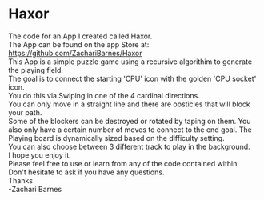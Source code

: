# Haxor
The code for an App I created called Haxor.   
The App can be found on the app Store at: https://github.com/ZachariBarnes/Haxor  
This App is a simple puzzle game using a recursive algorithim to generate the playing field.  
The goal is to connect the starting 'CPU' icon with the golden 'CPU socket' icon.  
You do this via Swiping in one of the 4 cardinal directions.   
You can only move in a straight line and there are obsticles that will block your path.   
Some of the blockers can be destroyed or rotated by taping on them. 
You also only have a certain number of moves to connect to the end goal. 
The Playing board is dynamically sized based on the difficulty setting.  
You can also choose between 3 different track to play in the background.  
I hope you enjoy it.   
Please feel free to use or learn from any of the code contained within.   
Don't hesitate to ask if you have any questions.  
Thanks  
-Zachari Barnes  
